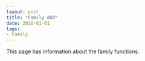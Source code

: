```yaml
---
layout: post
title: "Family ddd"
date: 2018-01-01
tags: 
- Family
---
```


This page has information about the family functions.


